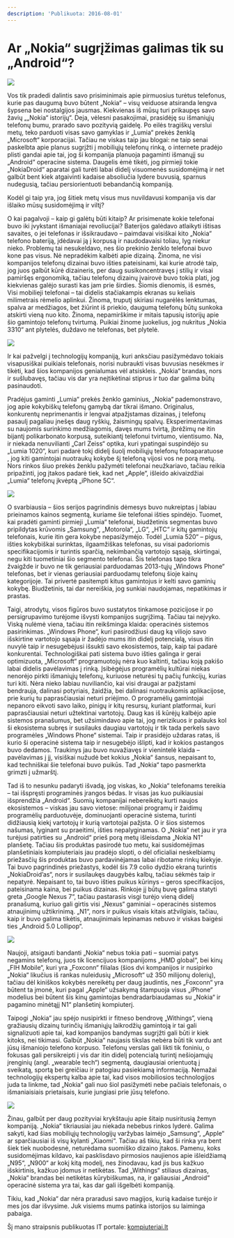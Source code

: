 ```yaml
---
description: 'Publikuota: 2016-08-01'
---
```


# Ar „Nokia“ sugrįžimas galimas tik su „Android“?

![](../../../.gitbook/assets/androidpit-e-reading-0916-w782.jpg)

Vos tik pradedi dalintis savo prisiminimais apie pirmuosius turėtus telefonus, kurie pas daugumą buvo būtent „Nokia“ – visų veiduose atsiranda lengva šypsena bei nostalgijos jausmas. Kiekvienas iš mūsų turi prikaupęs savo žavių „„Nokia“ istorijų“. Deja, vėlesni pasakojimai, prasidėję su išmaniųjų telefonų bumu, prarado savo pozityvią gaidelę. Po eilės tragiškų verslui metų, teko parduoti visas savo gamyklas ir „Lumia“ prekės ženklą „Microsoft“ korporacijai. Tačiau ne viskas taip jau blogai: ne taip senai paskelbta apie planus sugrįžti į mobiliųjų telefonų rinką, o internete pradėjo plisti gandai apie tai, jog ši kompanija planuoja pagaminti išmanųjį su „Android“ operacine sistema. Daugelis ėmė tikėti, jog pirmieji tokie „NokiaDroid“ aparatai gali turėti labai didelį visuomenės susidomėjimą ir net galbūt bent kiek atgaivinti kadaise absoliučia lydere buvusią, sparnus nudegusią, tačiau persiorientuoti bebandančią kompaniją.

Kodėl gi taip yra, jog šitiek metų visus mus nuvildavusi kompanija vis dar išlaiko mūsų susidomėjimą ir viltį?

O kai pagalvoji – kaip gi galėtų būti kitaip? Ar prisimenate kokie telefonai buvo iki įvykstant išmaniajai revoliucijai? Baterijos galėdavo atlaikyti ištisas savaites, o jei telefonas ir išsikraudavo – paimdavai visiškai kito „Nokia“ telefono bateriją, įdėdavai ją į korpusą ir naudodavaisi toliau, lyg niekur nieko. Problemų tai nesukeldavo, nes šio prekinio ženklo telefonai buvo kone pas visus. Nė nepradėkim kalbėti apie dizainą. Žinoma, ne visi kompanijos telefonų dizainai buvo išties pateisinami, kai kurie atrodė taip, jog juos galbūt kūrė dizaineris, per daug susikoncentravęs į stilių ir visai pamiršęs ergonomiką, tačiau telefonų dizainų įvairovė buvo tokia plati, jog kiekvienas galėjo surasti kas jam prie širdies. Šiomis dienomis, iš esmės, Visi mobilieji telefonai – tai didelis stačiakampis ekranas su keliais milimetrais rėmelio aplinkui. Žinoma, truputį skiriasi nugarėlės lenktumas, spalva ar medžiagos, bet žiūrint iš priekio, daugumą telefonų būtų sunkoka atskirti vieną nuo kito. Žinoma, nepamirškime ir mitais tapusių istorijų apie šio gamintojo telefonų tvirtumą. Puikiai žinome juokelius, jog nukritus „Nokia 3310“ ant plytelės, duždavo ne telefonas, bet plytelė.

![](../../../.gitbook/assets/tumblr_lwve5bg5781qewacoo1_r1_500.jpg)

Ir kai pažvelgi į technologijų kompaniją, kuri anksčiau pasižymėdavo tokiais visapusiškai puikiais telefonais, norisi nubraukti visas buvusias nesėkmes ir tikėti, kad šios kompanijos genialumas vėl atsiskleis. „Nokia“ brandas, nors ir sušlubavęs, tačiau vis dar yra neįtikėtinai stiprus ir tuo dar galima būtų pasinaudoti.

Pradėjus gaminti „Lumia“ prekės ženklo gaminius, „Nokia“ pademonstravo, jog apie kokybiškų telefonų gamybą dar tikrai išmano. Originalus, konkurentų neprimenantis ir lengvai atpažįstamas dizainas, į telefonų pasaulį pagaliau įnešęs daug ryškių, žaismingų spalvų. Eksperimentavimas su naujomis surinkimo medžiagomis, davęs mums tvirtą, įbrėžimų ne itin bijantį polikarbonato korpusą, suteikiantį telefonui tvirtumo, vientisumo. Na, ir niekada nenuvilianti „Carl Zeiss“ optika, kuri ypatingai suspindėjo su „Lumia 1020“, kuri padarė tokį didelį šuolį mobiliųjų telefonų fotoaparatuose , jog kiti gamintojai nuotraukų kokybe šį telefoną vijosi vos ne porą metų. Nors rinkos šiuo prekės ženklu pažymėti telefonai neužkariavo, tačiau reikia pripažinti, jog įtakos padarė tiek, kad net „Apple“, išleido akivaizdžiai „Lumia“ telefonų įkvėptą „iPhone 5C“.

![](../../../.gitbook/assets/l5mvku9.jpg)

O svarbiausia – šios serijos pagrindinis dėmesys buvo nukreiptas į labiau prieinamos kainos segmentą, kuriame šie telefonai išties spindėjo. Tuomet, kai pradėti gaminti pirmieji „Lumia“ telefonai, biudžetinis segmentas buvo pripildytas krūvomis „Samsung“, „Motorola“, „LG“, „HTC“ ir kitų gamintojų telefonais, kurie itin gera kokybe nepasižymėjo. Todėl „Lumia 520“ – pigus, išties kokybiškai surinktas, ilgaamžiškas telefonas, su visai padoriomis specifikacijomis ir turintis sparčią, nekimbančią vartotojo sąsają, skirtingai, negu kiti tuometiniai šio segmento telefonai. Šis telefonas tapo tikra žvaigžde ir buvo ne tik geriausiai parduodamas 2013-tųjų „Windows Phone“ telefonas, bet ir vienas geriausiai parduodamų telefonų šioje kainų kategorijoje. Tai privertė pasitempti kitus gamintojus ir kelti savo gaminių kokybę. Biudžetinis, tai dar nereiškia, jog sunkiai naudojamas, nepatikimas ir prastas.

Taigi, atrodytų, visos figūros buvo sustatytos tinkamose pozicijose ir po persigrupavimo turėjome išvysti kompanijos sugrįžimą. Tačiau tai neįvyko. Viską nulėmė viena, tačiau itin reikšminga klaida: operacinės sistemos pasirinkimas. „Windows Phone“, kuri pasirodžiusi daug ką viliojo savo išskirtine vartotojo sąsaja ir žadėjo mums itin didelį potencialą, visus itin nuvylė taip ir nesugebėjusi išsukti savo ekosistemos, taip, kaip tai padarė konkurentai. Technologiškai pati sistema buvo išties galinga ir gerai optimizuota, „Microsoft“ programuotojų nėra kuo kaltinti, tačiau koją pakišo labai didelis pavėlavimas į rinką. Įsibėgėjus programėlių kultūrai niekas nenorėjo pirkti išmaniųjų telefonų, kuriuose neturėsi tų pačių funkcijų, kurias turi kiti. Nėra nieko labiau nuviliančio, kai visi draugai ar pažįstami bendrauja, dalinasi potyriais, žaidžia, bei dalinasi nuotraukomis aplikacijose, prie kurių tu paprasčiausiai neturi priėjimo. O programėlių gamintojai nepanoro eikvoti savo laiko, pinigų ir kitų resursų, kuriant platformai, kuri paprasčiausiai neturi užtektinai vartotojų. Daug kas iš kūrėjų kalbėjo apie sistemos pranašumus, bet užsimindavo apie tai, jog nerizikuos ir palauks kol ši ekosistema subręs ir susilauks daugiau vartotojų ir tik tada perkels savo programėles „Windows Phone“ sistemai. Taip ir prasidėjo uždaras ratas, iš kurio ši operacinė sistema taip ir nesugebėjo išlipti, kad ir kokios pastangos buvo dedamos. Traukinys jau buvo nuvažiavęs ir vienintelė klaida – pavėlavimas į jį, visiškai nužudė bet kokius „Nokia“ šansus, nepaisant to, kad techniškai šie telefonai buvo puikūs. Tad „Nokia“ tapo pasmerkta grimzti į užmarštį.

Tad iš to nesunku padaryti išvadą, jog viskas, ko „Nokia“ telefonams tereikia – tai išspręsti programinės įrangos bėdas. Ir visas jas kuo puikiausiai išsprendžia „Android“. Suomių kompanijai nebereikėtų kurti naujos ekosistemos – viskas jau savo vietose: milijonai programų ir žaidimų programėlių parduotuvėje, dominuojanti operacinė sistema, turinti didžiausią kiekį vartotojų ir kurią vartotojai pažįsta. O ir šios sistemos našumas, lyginant su praeitimi, išties nepalyginamas. O „Nokia“ net jau ir yra turėjusi patirties su „Android“ prieš porą metų išleisdama „Nokia N1“ planšetę. Tačiau šis produktas pasirodė tuo metu, kai susidomėjimas planšetiniais kompiuteriais jau pradėjo slopti, o dėl oficialiai neskelbiamų priežasčių šis produktas buvo pardavinėjamas labai ribotame rinkų kiekyje. Tai buvo pagrindinės priežastys, kodėl šis 7.9 colio dydžio ekraną turintis „NokiaDroid’as“, nors ir susilaukęs daugybės kalbų, tačiau sėkmės taip ir nepatyrė. Nepaisant to, tai buvo išties puikus kūrinys – geros specifikacijos, pateisinama kaina, bei puikus dizainas. Rinkoje jį būtų buvę galima statyti greta „Google Nexus 7“, tačiau pastarasis visgi turėjo vieną didelį pranašumą, kuriuo gali girtis visi „Nexus“ gaminiai – operacinės sistemos atnaujinimų užtikrinimą. „N1“, nors ir puikus visais kitais atžvilgiais, tačiau, kaip ir buvo galima tikėtis, atnaujinimais lepinamas nebuvo ir viskas baigėsi ties „Android 5.0 Lollipop“.

![](../../../.gitbook/assets/2014-11-18_10-44-12.png)

Naujoji, atsigauti bandanti „Nokia“ nebus tokia pati – suomiai patys negamins telefonų, juos tik licencijuos kompanijoms „HMD global“, bei kinų „FIH Mobile“, kuri yra „Foxconn“ filialas \(šios dvi kompanijos ir nusipirko „Nokia“ likučius iš rankas nuleidusių „Microsoft“ už 350 milijonų dolerių\), tačiau dėl kiniškos kokybės nereikėtų per daug jaudintis, nes „Foxconn“ yra būtent ta įmonė, kuri pagal „Apple“ užsakymą štampuoja visus „iPhone“ modelius bei būtent šis kinų gamintojas bendradarbiaudamas su „Nokia“ ir pagamino minėtąjį N1“ planšetinį kompiuterį.

Taipogi „Nokia“ jau spėjo nusipirkti ir fitneso bendrovę „Withings“, vieną gražiausių dizainų turinčių išmaniųjų laikrodžių gamintoją ir tai gali signalizuoti apie tai, kad kompanijos bandymas sugrįžti gali būti ir kiek kitoks, nei tikimasi. Galbūt „Nokia“ naujasis tikslas nebėra būti tik vardu ant jūsų išmaniojo telefono korpuso. Telefonų verslas gali likti tik foniniu, o fokusas gali persikreipti į vis dar itin didelį potencialą turintį nešiojamųjų įrenginių \(angl. „wearable tech“\) segmentą, daugiausiai orientuotą į sveikatą, sportą bei greičiau ir patogiau pasiekiamą informaciją. Nemažai technologijų ekspertų kalba apie tai, kad visos mobiliosios technologijos juda ta linkme, tad „Nokia“ gali nuo šiol pasižymėti nebe pačiais telefonais, o išmaniaisiais prietaisais, kurie jungiasi prie jūsų telefono.

![](../../../.gitbook/assets/withings-pop.jpg)

Žinau, galbūt per daug pozityviai krykštauju apie šitaip nusiritusią žemyn kompaniją. „Nokia“ tikriausiai jau niekada nebebus rinkos lyderė. Galima sakyti, kad šias mobiliųjų technologijų varžybas laimėjo „Samsung“, „Apple“ ar sparčiausiai iš visų kylanti „Xiaomi“. Tačiau aš tikiu, kad ši rinka yra bent šiek tiek nuobodesnė, neturėdama suomiško dizaino įtakos. Pamenu, koks susidomėjimas kildavo, kai pasklisdavo pirmosios naujienos apie išleidžiamą „N95“, „N900“ ar kokį kitą modelį, nes žinodavau, kad jis bus kažkuo išskirtinis, kažkuo įdomus ir netikėtas. Tad „Withings“ stiliaus dizainas, „Nokia“ brandas bei netikėtas kūrybiškumas, na, ir galiausiai „Android“ operacinė sistema yra tai, kas dar gali išgelbėti kompaniją.

Tikiu, kad „Nokia“ dar nėra praradusi savo magijos, kurią kadaise turėjo ir mes jos dar išvysime. Juk visiems mums patinka istorijos su laiminga pabaiga.

Šį mano straipsnis publikuotas IT portale: [kompiuteriai.lt](https://www.kompiuteriai.lt/ar-nokia-sugrizimas-galimas-tik-su-android-operacine-sistema/)

